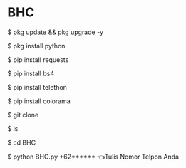 # BHC

$ pkg update && pkg upgrade -y

$ pkg install python

$ pip install requests

$ pip install bs4 

$ pip install telethon

$ pip install colorama

$ git clone 

$ ls

$ cd BHC

$ python BHC.py +62******  👈Tulis Nomor Telpon Anda
